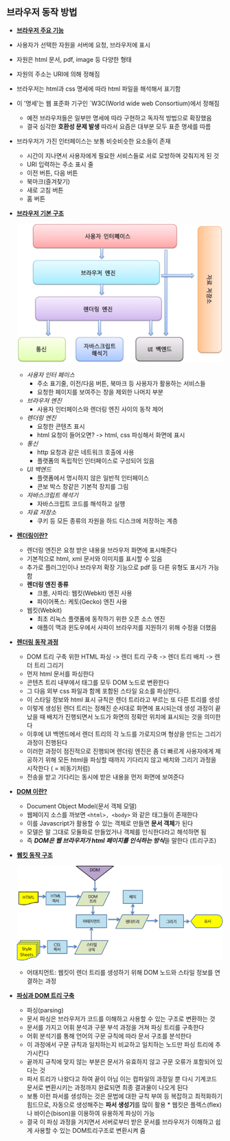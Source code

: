 ## 브라우저 동작 방법

*  **<u>브라우저 주요 기능</u>**

  * 사용자가 선택한 자원을 서버에 요청, 브라우저에 표시
  * 자원은 html 문서, pdf, image 등 다양한 형태
  * 자원의 주소는 URI에 의해 정해짐
  * 브라우저는 html과 css 명세에 따라 html 파일을 해석해서 표기함
  * 이 '명세'는 웹 표준화 기구인 `W3C(World wide web Consortium)에서 정해짐
    * 예전 브라우저들은 일부만 명세에 따라 구현하고 독자적 방법으로 확장했음
    * 결국 심각한 **호환성 문제 발생** 따라서 요즘은 대부분 모두 표준 명세를 따름
  * 브라우저가 가진 인터페이스는 보통 비슷비슷한 요소들이 존재
    * 시간이 지나면서 사용자에게 필요한 서비스들로 서로 모방하며 갖춰지게 된 것
    * URI 입력하는 주소 표시 줄
    * 이전 버튼, 다음 버튼
    * 북마크(즐겨찾기)
    * 새로 고침 버튼
    * 홈 버튼

* **<u>브라우저 기본 구조</u>**

  ![img](01_브라우저_동작_방법.assets/helloworld-59361-1.png)

  * *사용자 인터 페이스*
    * 주소 표기줄, 이전/다음 버튼, 북마크 등 사용자가 활용하는 서비스들
    * 요청한 페이지를 보여주는 창을 제외한 나머지 부분
  * *브라우저 엔진*
    * 사용자 인터페이스와 렌더링 엔진 사이의 동작 제어
  * *렌더링 엔진*
    * 요청한 콘텐츠 표시
    * html 요청이 들어오면? -> html, css 파싱해서 화면에 표시
  * *통신*
    * http 요청과 같은 네트워크 호출에 사용
    * 플랫폼의 독립적인 인터페이스로 구성되어 있음
  * *UI 백엔드*
    * 플랫폼에서 명시하지 않은 일반적 인터페이스
    * 콘보 박스 창같은 기본적 장치를 그림
  * *자바스크립트 해석기*
    * 자바스크립트 코드를 해석하고 실행
  * *자료 저장소*
    * 쿠키 등 모든 종류의 자원을 하드 디스크에 저장하는 계층

* **<u>렌더링이란?</u>**

  * 렌더링 엔진은 요청 받은 내용을 브라우저 화면에 표시해준다
  * 기본적으로 html, xml 문서와 이미지를 표시할 수 있음
  * 추가로 플러그인이나 브라우저 확장 기능으로 pdf 등 다른 유형도 표시가 가능함
  * **렌더링 엔진 종류**
    * 크롬, 사파리: 웹킷(Webkit) 엔진 사용
    * 파이어폭스: 케토(Gecko) 엔진 사용
  * 웹킷(Webkit)
    * 최초 리눅스 플랫폼에 동작하기 위한 오픈 소스 엔진
    * 애플이 맥과 윈도우에서 사파이 브라우저를 지원하기 위해 수정을 더했음
  
* **<u>렌더링 동작 과정</u>**

  *  DOM 트리 구축 위한 HTML 파싱 -> 렌더 트리 구축 -> 렌더 트리 배치 -> 렌더 트리 그리기
  *  먼저 html 문서를 파싱한다
  *  콘텐츠 트리 내부에서 태그를 모두 DOM 노드로 변환한다
  *  그 다음 외부 css 파일과 함께 포함된 스타일 요소를 파싱한다.
  *  이 스타일 정보와 html 표시 규칙은 렌더 트리라고 부르는 또 다른 트리를 생성
  *  이렇게 생성된 렌더 트리는 정해진 순서대로 화면에 표시되는데 생성 과정이 끝났을 때 배치가 진행되면서 노드가 화면의 정확안 위치에 표시되는 것을 의미한다
  *  이후에 UI 백엔드에서 렌더 트리의 각 노드를 가로지으며 형상을 만드는 그리기 과정이 진행된다
  *  이러한 과정이 점진적으로 진행되며 렌더링 엔진은 좀 더 빠르게 사용자에게 제공하기 위해 모든 html을 파싱할 때까지 기다리지 않고 배치와 그리기 과정을 시작한다 ( = 비동기처럼)
  *  전송을 받고 기다리는 동시에 받은 내용을 먼저 화면에 보여준다
  
* **<u>DOM 이란?</u>**

  *  Document Object Model(문서 객체 모델)
  *  웹페이지 소스를 까보면 `<html>, <body>` 와 같은 태그들이 존재한다
  *  이를 Javascript가 활용할 수 있는 객체로 만들면 **문서 객체**가 된다
  *  모델은 말 그대로 모듈화로 만들었거나 객체를 인식한다라고 해석하면 됨
  *  즉 ***DOM은 웹 브라우저가 html 페이지를 인식하는 방식***을 말한다 (트리구조)

* **<u>웹킷 동작 구조</u>**

  ![img](01_브라우저_동작_방법.assets/helloworld-59361-3.png)

  * 어태치먼트: 웹킷이 렌더 트리를 생성하기 위해 DOM 노드와 스타일 정보를 연결하는 과정

* **<u>파싱과 DOM 트리 구축</u>**

  *  파싱(parsing)
    *  문서 파싱은 브라우저가 코드를 이해하고 사용할 수 있는 구조로 변환하는 것
    *  문서를 가지고 어휘 분석과 구문 부석 과정을 거쳐 파싱 트리를 구축한다
    *  어휘 분석기를 통해 언어의 구문 규칙에 따라 문서 구조를 분석한다
    *  이 과정에서 구문 규칙과 일치하는지 비교하고 일치하는 노드만 파싱 트리에 추가시킨다
    *  끝까지 규칙에 맞지 않는 부분은 문서가 유효하지 않고 구문 오류가 포함되어 있다는 것
    *  파서 트리가 나왔다고 하여 끝이 아님 이는 컴파일의 과정일 뿐 다시 기계코드 문서로 변환시키는 과정까지 완료되면 최종 결과물이 나오게 된다
    *  보통 이런 파서를 생성하는 것은 문법에 대한 규칙 부여 등 복잡하고 최적화하기 힘드므로, 자동으로 생성해주는 **파서 생성기**를 많이 활용
      *  웹킷은 플렉스(flex)나 바이슨(bison)을 이용하여 유용하게 파싱이 가능
    *  결국 이 파싱 과정을 거치면서 서버로부터 받은 문서를 브라우저가 이해하고 쉽게 사용할 수 있는 DOM트리구조로 변환시켜 줌
